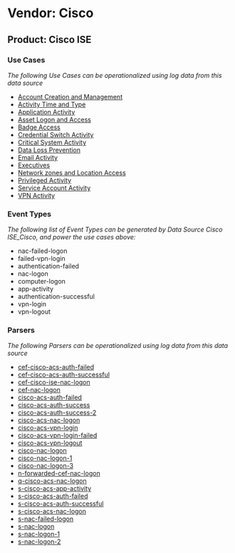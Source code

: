 Vendor: Cisco
=============
Product: Cisco ISE
------------------

### Use Cases

_The following Use Cases can be operationalized using log data from this data source_

* [Account Creation and Management](../UseCases/usecase_account_creation_and_management.md)
* [Activity Time  and Type](../UseCases/usecase_activity_time__and_type.md)
* [Application Activity](../UseCases/usecase_application_activity.md)
* [Asset Logon and Access](../UseCases/usecase_asset_logon_and_access.md)
* [Badge Access](../UseCases/usecase_badge_access.md)
* [Credential Switch Activity](../UseCases/usecase_credential_switch_activity.md)
* [Critical System Activity](../UseCases/usecase_critical_system_activity.md)
* [Data Loss Prevention](../UseCases/usecase_data_loss_prevention.md)
* [Email Activity](../UseCases/usecase_email_activity.md)
* [Executives](../UseCases/usecase_executives.md)
* [Network zones and Location Access](../UseCases/usecase_network_zones_and_location_access.md)
* [Privileged Activity](../UseCases/usecase_privileged_activity.md)
* [Service Account Activity](../UseCases/usecase_service_account_activity.md)
* [VPN Activity](../UseCases/usecase_vpn_activity.md)


### Event Types

_The following list of Event Types can be generated by Data Source Cisco ISE_Cisco, and power the use cases above:_

- nac-failed-logon
- failed-vpn-login
- authentication-failed
- nac-logon
- computer-logon
- app-activity
- authentication-successful
- vpn-login
- vpn-logout


### Parsers

_The following Parsers can be operationalized using log data from this data source_

* [cef-cisco-acs-auth-failed](../Parsers/parserContent_cef-cisco-acs-auth-failed.md)
* [cef-cisco-acs-auth-successful](../Parsers/parserContent_cef-cisco-acs-auth-successful.md)
* [cef-cisco-ise-nac-logon](../Parsers/parserContent_cef-cisco-ise-nac-logon.md)
* [cef-nac-logon](../Parsers/parserContent_cef-nac-logon.md)
* [cisco-acs-auth-failed](../Parsers/parserContent_cisco-acs-auth-failed.md)
* [cisco-acs-auth-success](../Parsers/parserContent_cisco-acs-auth-success.md)
* [cisco-acs-auth-success-2](../Parsers/parserContent_cisco-acs-auth-success-2.md)
* [cisco-acs-nac-logon](../Parsers/parserContent_cisco-acs-nac-logon.md)
* [cisco-acs-vpn-login](../Parsers/parserContent_cisco-acs-vpn-login.md)
* [cisco-acs-vpn-login-failed](../Parsers/parserContent_cisco-acs-vpn-login-failed.md)
* [cisco-acs-vpn-logout](../Parsers/parserContent_cisco-acs-vpn-logout.md)
* [cisco-nac-logon](../Parsers/parserContent_cisco-nac-logon.md)
* [cisco-nac-logon-1](../Parsers/parserContent_cisco-nac-logon-1.md)
* [cisco-nac-logon-3](../Parsers/parserContent_cisco-nac-logon-3.md)
* [n-forwarded-cef-nac-logon](../Parsers/parserContent_n-forwarded-cef-nac-logon.md)
* [q-cisco-acs-nac-logon](../Parsers/parserContent_q-cisco-acs-nac-logon.md)
* [s-cisco-acs-app-activity](../Parsers/parserContent_s-cisco-acs-app-activity.md)
* [s-cisco-acs-auth-failed](../Parsers/parserContent_s-cisco-acs-auth-failed.md)
* [s-cisco-acs-auth-successful](../Parsers/parserContent_s-cisco-acs-auth-successful.md)
* [s-cisco-acs-nac-logon](../Parsers/parserContent_s-cisco-acs-nac-logon.md)
* [s-nac-failed-logon](../Parsers/parserContent_s-nac-failed-logon.md)
* [s-nac-logon](../Parsers/parserContent_s-nac-logon.md)
* [s-nac-logon-1](../Parsers/parserContent_s-nac-logon-1.md)
* [s-nac-logon-2](../Parsers/parserContent_s-nac-logon-2.md)

